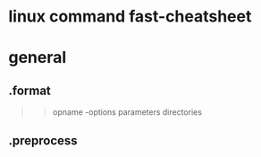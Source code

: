 # linux command fast-cheatsheet

# general
## .format
>
>> opname -options parameters directories
>> 
## .preprocess
